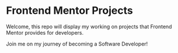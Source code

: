 # Frontend Mentor Projects

Welcome, this repo will display my working on projects that Frontend Mentor provides for developers. 

Join me on my journey of becoming a Software Developer!